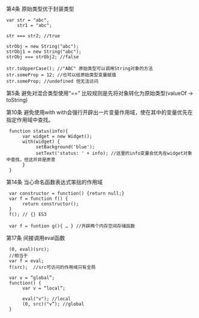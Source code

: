 第4条 原始类型优于封装类型
   
    var str = "abc",
        str1 = "abc";
   
    str === str2; //true
   
    strObj = new String("abc");
    strObj1 = new String("abc");
    strObj === strObj2; //false
   
    str.toUpperCase(); //"ABC" 原始类型可以调用String对象的方法
    str.someProp = 12; //也可以给原始类型变量赋值
    str.someProp; //undefined 但无法访问
   
第5条 避免对混合类型使用“==”
    比较规则是先将对象转化为原始类型(valueOf -> toString)
   
第10条 避免使用with
     with会强行开辟出一片变量作用域，使在其中的变量优先在指定作用域中查找。

     function status(info){
          var widget = new Widget();
          with(widget) {
               setBackground('blue');
               setText('status: ' + info); //这里的info变量会优先在widget对象中查找，但这并非是原意
          }
     } 

第14条 当心命名函数表达式笨拙的作用域

     var constructor = function() {return null;}
     var f = function f() {
          return constructor();
     }
     f(); // {} ES3

     var f = funtion g(){ … } //开辟两个内存空间存储函数

第17条 间接调用eval函数

     (0, eval)(src); 
     //相当于
     var f = eval;
     f(src);  //src可访问的作用域只有全局

     var v = “global”;
     function() {
          var v = “local”;
          
          eval("v"); //local
          (0, src)("v”); //global
     }
     


